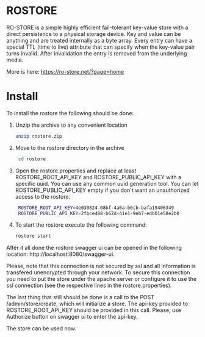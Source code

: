 # ROSTORE 

RO-STORE is a simple highly efficient fail-tolerant key-value store with a direct persistence to a physical storage device. Key and value can be anything and are treated internally as a byte array. Every entry can have a special TTL (time to live) attribute that can specify when the key-value pair turns invalid. After invalidation the entry is removed from the underlying media.

More is here: https://ro-store.net/?page=home

# Install
To install the rostore the following should be done:

1. Unzip the archive to any convenient location
   ```bash
   unzip rostore.zip
   ```
2. Move to the rostore directory in the archive
   ```bash
    cd rostore
   ```
3. Open the rostore.properties and replace at least ROSTORE_ROOT_API_KEY and ROSTORE_PUBLIC_API_KEY with a specific uuid. You can use any common uuid generation tool. You can let ROSTORE_PUBLIC_API_KEY empty if you don't want an unauthorized access to the rostore.
   ```bash
    ROSTORE_ROOT_API_KEY=4e030824-08bf-4a0a-b6cb-bafa19406349
    ROSTORE_PUBLIC_API_KEY=2fbce488-b62d-41e1-9eb7-edb01e58e2b0
   ```
4. To start the rostore execute the following command:
   ```bash
   rostore start
   ```
After it all done the rostore swagger ui can be opened in the following location: http://localhost:8080/swagger-ui. 

Please, note that this connection is not secured by ssl and all information is transfered unencrypted through your network. To secure this connection you need to put the store under the apache server or configure it to use the ssl connection (see the respective lines in the rostore.properties).

The last thing that still should be done is a call to the POST /admin/store/create, which will initialize a store. The api-key provided to ROSTORE_ROOT_API_KEY should be provided in this call. Please, use Authorize button on swagger ui to enter the api-key.

The store can be used now.